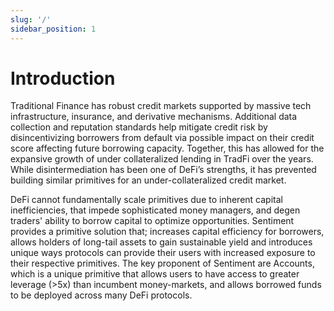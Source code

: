 ```yaml
---
slug: '/'
sidebar_position: 1
---
```


# Introduction

Traditional Finance has robust credit markets supported by massive tech
infrastructure, insurance, and derivative mechanisms. Additional data collection
and reputation standards help mitigate credit risk by disincentivizing
borrowers from default via possible impact on their credit score affecting
future borrowing capacity. Together, this has allowed for the expansive growth
of under collateralized lending in TradFi over the years. While
disintermediation has been one of DeFi’s strengths, it has prevented building
similar primitives for an under-collateralized credit market.

DeFi cannot fundamentally scale primitives due to inherent
capital inefficiencies, that impede sophisticated money managers, and degen
traders' ability to borrow capital to optimize opportunities. Sentiment
provides a primitive solution that; increases capital efficiency for borrowers,
allows holders of long-tail assets to gain sustainable yield and introduces
unique ways protocols can provide their users with increased exposure to their
respective primitives. The key proponent of Sentiment are Accounts, which is a
unique primitive that allows users to have access to greater leverage (>5x)
than incumbent money-markets, and allows borrowed funds to be deployed across
many DeFi protocols.
